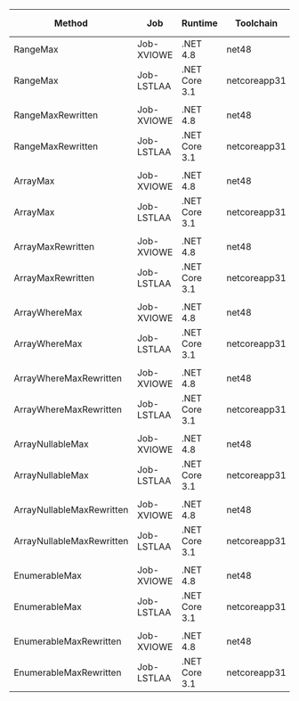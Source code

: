 |                    Method |        Job |       Runtime |    Toolchain |        Mean |    Error |   StdDev | Ratio |  Gen 0 | Gen 1 | Gen 2 | Allocated |
|-------------------------- |----------- |-------------- |------------- |------------:|---------:|---------:|------:|-------:|------:|------:|----------:|
|                  RangeMax | Job-XVIOWE |      .NET 4.8 |        net48 |  7,873.0 ns | 43.99 ns | 41.15 ns |  1.00 |      - |     - |     - |      48 B |
|                  RangeMax | Job-LSTLAA | .NET Core 3.1 | netcoreapp31 |  4,405.2 ns | 18.12 ns | 16.06 ns |  0.56 | 0.0076 |     - |     - |      40 B |
|                           |            |               |              |             |          |          |       |        |       |       |           |
|         RangeMaxRewritten | Job-XVIOWE |      .NET 4.8 |        net48 |    589.3 ns |  3.56 ns |  2.97 ns |  1.00 |      - |     - |     - |         - |
|         RangeMaxRewritten | Job-LSTLAA | .NET Core 3.1 | netcoreapp31 |    400.0 ns |  4.85 ns |  4.30 ns |  0.68 |      - |     - |     - |         - |
|                           |            |               |              |             |          |          |       |        |       |       |           |
|                  ArrayMax | Job-XVIOWE |      .NET 4.8 |        net48 |  6,437.8 ns | 20.16 ns | 15.74 ns |  1.00 | 0.0076 |     - |     - |      32 B |
|                  ArrayMax | Job-LSTLAA | .NET Core 3.1 | netcoreapp31 |  4,376.6 ns | 17.90 ns | 15.86 ns |  0.68 | 0.0076 |     - |     - |      32 B |
|                           |            |               |              |             |          |          |       |        |       |       |           |
|         ArrayMaxRewritten | Job-XVIOWE |      .NET 4.8 |        net48 |    447.4 ns |  1.81 ns |  1.69 ns |  1.00 |      - |     - |     - |         - |
|         ArrayMaxRewritten | Job-LSTLAA | .NET Core 3.1 | netcoreapp31 |    446.7 ns |  1.39 ns |  1.08 ns |  1.00 |      - |     - |     - |         - |
|                           |            |               |              |             |          |          |       |        |       |       |           |
|             ArrayWhereMax | Job-XVIOWE |      .NET 4.8 |        net48 |  3,953.1 ns | 14.89 ns | 11.62 ns |  1.00 | 0.0076 |     - |     - |      48 B |
|             ArrayWhereMax | Job-LSTLAA | .NET Core 3.1 | netcoreapp31 |  3,130.3 ns |  9.06 ns |  8.03 ns |  0.79 | 0.0114 |     - |     - |      48 B |
|                           |            |               |              |             |          |          |       |        |       |       |           |
|    ArrayWhereMaxRewritten | Job-XVIOWE |      .NET 4.8 |        net48 |    933.6 ns |  3.74 ns |  3.32 ns |  1.00 |      - |     - |     - |         - |
|    ArrayWhereMaxRewritten | Job-LSTLAA | .NET Core 3.1 | netcoreapp31 |    600.5 ns |  2.28 ns |  2.13 ns |  0.64 |      - |     - |     - |         - |
|                           |            |               |              |             |          |          |       |        |       |       |           |
|          ArrayNullableMax | Job-XVIOWE |      .NET 4.8 |        net48 | 10,826.6 ns | 31.67 ns | 28.07 ns |  1.00 | 0.0153 |     - |     - |      64 B |
|          ArrayNullableMax | Job-LSTLAA | .NET Core 3.1 | netcoreapp31 | 10,166.8 ns | 28.71 ns | 25.45 ns |  0.94 |      - |     - |     - |      32 B |
|                           |            |               |              |             |          |          |       |        |       |       |           |
| ArrayNullableMaxRewritten | Job-XVIOWE |      .NET 4.8 |        net48 |  1,109.8 ns |  7.49 ns |  6.64 ns |  1.00 |      - |     - |     - |         - |
| ArrayNullableMaxRewritten | Job-LSTLAA | .NET Core 3.1 | netcoreapp31 |  1,162.9 ns |  5.71 ns |  5.06 ns |  1.05 |      - |     - |     - |         - |
|                           |            |               |              |             |          |          |       |        |       |       |           |
|             EnumerableMax | Job-XVIOWE |      .NET 4.8 |        net48 |  6,434.7 ns | 22.08 ns | 19.57 ns |  1.00 | 0.0076 |     - |     - |      32 B |
|             EnumerableMax | Job-LSTLAA | .NET Core 3.1 | netcoreapp31 |  4,671.4 ns | 37.08 ns | 30.96 ns |  0.73 | 0.0076 |     - |     - |      32 B |
|                           |            |               |              |             |          |          |       |        |       |       |           |
|    EnumerableMaxRewritten | Job-XVIOWE |      .NET 4.8 |        net48 |  5,231.0 ns | 20.45 ns | 19.13 ns |  1.00 | 0.0076 |     - |     - |      32 B |
|    EnumerableMaxRewritten | Job-LSTLAA | .NET Core 3.1 | netcoreapp31 |  4,679.3 ns | 22.43 ns | 19.89 ns |  0.89 | 0.0076 |     - |     - |      32 B |